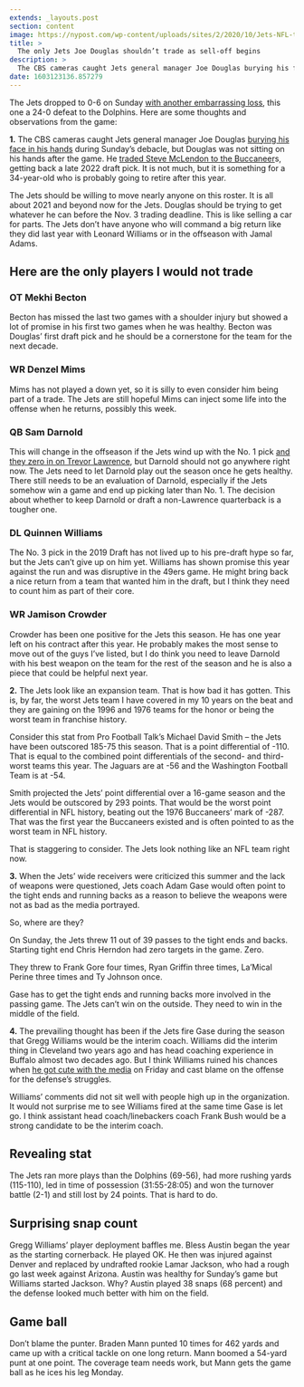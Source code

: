 ```yaml
--- 
extends: _layouts.post 
section: content 
image: https://nypost.com/wp-content/uploads/sites/2/2020/10/Jets-NFL-trade-deadline-Sam-Darnold.jpg?quality=90&strip=all&w=1200 
title: > 
  The only Jets Joe Douglas shouldn’t trade as sell-off begins 
description: > 
  The CBS cameras caught Jets general manager Joe Douglas burying his face in his hands during Sunday’s debacle, but Douglas was not sitting on his hands after the game.This is, by far, the worst Jets team I have covered in my 10 years on the beat and they are gaining on the 1996 and 1976 teams for the honor or being the worst team in franchise history.Smith projected the Jets’ point differential over a 16-game season and the Jets would be outscored by 293 points.That would be the worst point differential in NFL history, beating out the 1976 Buccaneers’ mark of -287.That was the first year the Buccaneers existed and is often pointed to as the worst team in NFL history. 
date: 1603123136.857279 
--- 
```

<div><p>The Jets dropped to 0-6 on Sunday <a href="https://nypost.com/2020/10/18/jets-look-completely-inept-in-shutout-loss-to-dolphins/">with another embarrassing loss</a>, this one a 24-0 defeat to the Dolphins. Here are some thoughts and observations from the game:</p>
<p><strong>1.</strong> The CBS cameras caught Jets general manager Joe Douglas <a href="https://nypost.com/2020/10/18/joe-douglas-looks-miserable-watching-jets-get-destroyed-by-miami/">burying his face in his hands</a> during Sunday&#8217;s debacle, but Douglas was not sitting on his hands after the game. He <a href="https://nypost.com/2020/10/18/jets-trading-steve-mclendon-to-buccaneers-after-ugly-loss/">traded Steve McLendon to the Buccaneer</a>s, getting back a late 2022 draft pick. It is not much, but it is something for a 34-year-old who is probably going to retire after this year.</p>
<p>The Jets should be willing to move nearly anyone on this roster. It is all about 2021 and beyond now for the Jets. Douglas should be trying to get whatever he can before the Nov. 3 trading deadline. This is like selling a car for parts. The Jets don&#8217;t have anyone who will command a big return like they did last year with Leonard Williams or in the offseason with Jamal Adams.</p>
<h2>Here are the only players I would not trade</h2>
<h3>OT Mekhi Becton</h3>
<p>Becton has missed the last two games with a shoulder injury but showed a lot of promise in his first two games when he was healthy. Becton was Douglas&#8217; first draft pick and he should be a cornerstone for the team for the next decade.</p>
<h3>WR Denzel Mims</h3>
<p>Mims has not played a down yet, so it is silly to even consider him being part of a trade. The Jets are still hopeful Mims can inject some life into the offense when he returns, possibly this week.</p>
<h3>QB Sam Darnold</h3>
<p>This will change in the offseason if the Jets wind up with the No. 1 pick <a href="https://nypost.com/2020/10/17/trevor-lawrence-is-going-off-as-jets-2020-nfl-draft-noise-grows/">and they zero in on Trevor Lawrence</a>, but Darnold should not go anywhere right now. The Jets need to let Darnold play out the season once he gets healthy. There still needs to be an evaluation of Darnold, especially if the Jets somehow win a game and end up picking later than No. 1. The decision about whether to keep Darnold or draft a non-Lawrence quarterback is a tougher one.</p>
<h3>DL Quinnen Williams</h3>
<p>The No. 3 pick in the 2019 Draft has not lived up to his pre-draft hype so far, but the Jets can&#8217;t give up on him yet. Williams has shown promise this year against the run and was disruptive in the 49ers game. He might bring back a nice return from a team that wanted him in the draft, but I think they need to count him as part of their core.</p>
<h3>WR Jamison Crowder</h3>
<p>Crowder has been one positive for the Jets this season. He has one year left on his contract after this year. He probably makes the most sense to move out of the guys I&#8217;ve listed, but I do think you need to leave Darnold with his best weapon on the team for the rest of the season and he is also a piece that could be helpful next year.</p>
 
<p><strong>2.</strong> The Jets look like an expansion team. That is how bad it has gotten. This is, by far, the worst Jets team I have covered in my 10 years on the beat and they are gaining on the 1996 and 1976 teams for the honor or being the worst team in franchise history.</p>
<p>Consider this stat from Pro Football Talk&#8217;s Michael David Smith &#8211; the Jets have been outscored 185-75 this season. That is a point differential of -110. That is equal to the combined point differentials of the second- and third-worst teams this year. The Jaguars are at -56 and the Washington Football Team is at -54.</p>
<p>Smith projected the Jets&#8217; point differential over a 16-game season and the Jets would be outscored by 293 points. That would be the worst point differential in NFL history, beating out the 1976 Buccaneers&#8217; mark of -287. That was the first year the Buccaneers existed and is often pointed to as the worst team in NFL history.</p>
<p>That is staggering to consider. The Jets look nothing like an NFL team right now.</p>
<p><strong>3.</strong> When the Jets&#8217; wide receivers were criticized this summer and the lack of weapons were questioned, Jets coach Adam Gase would often point to the tight ends and running backs as a reason to believe the weapons were not as bad as the media portrayed.</p>
<p>So, where are they?</p>
<p>On Sunday, the Jets threw 11 out of 39 passes to the tight ends and backs. Starting tight end Chris Herndon had zero targets in the game. Zero.</p>
<p>They threw to Frank Gore four times, Ryan Griffin three times, La&#8217;Mical Perine three times and Ty Johnson once.</p>
<p>Gase has to get the tight ends and running backs more involved in the passing game. The Jets can&#8217;t win on the outside. They need to win in the middle of the field.</p>
<p><strong>4.</strong> The prevailing thought has been if the Jets fire Gase during the season that Gregg Williams would be the interim coach. Williams did the interim thing in Cleveland two years ago and has head coaching experience in Buffalo almost two decades ago. But I think Williams ruined his chances when <a href="https://nypost.com/2020/10/16/gregg-williams-vaguely-points-finger-as-jets-dysfunction-deepens/" rel="noopener noreferrer" target="_blank">he got cute with the media</a> on Friday and cast blame on the offense for the defense&#8217;s struggles.</p>
<p>Williams&#8217; comments did not sit well with people high up in the organization. It would not surprise me to see Williams fired at the same time Gase is let go. I think assistant head coach/linebackers coach Frank Bush would be a strong candidate to be the interim coach.</p>
<h2>Revealing stat</h2>
<p>The Jets ran more plays than the Dolphins (69-56), had more rushing yards (115-110), led in time of possession (31:55-28:05) and won the turnover battle (2-1) and still lost by 24 points. That is hard to do.</p>
<h2>Surprising snap count</h2>
<p>Gregg Williams&#8217; player deployment baffles me. Bless Austin began the year as the starting cornerback. He played OK. He then was injured against Denver and replaced by undrafted rookie Lamar Jackson, who had a rough go last week against Arizona. Austin was healthy for Sunday&#8217;s game but Williams started Jackson. Why? Austin played 38 snaps (68 percent) and the defense looked much better with him on the field.</p>
<h2>Game ball</h2>
<p>Don&#8217;t blame the punter. Braden Mann punted 10 times for 462 yards and came up with a critical tackle on one long return. Mann boomed a 54-yard punt at one point. The coverage team needs work, but Mann gets the game ball as he ices his leg Monday.</p>
			</div>